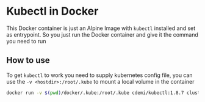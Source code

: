 # Kubectl in Docker
This Docker container is just an Alpine Image with `kubectl` installed and set as entrypoint. So you just run the Docker container and give it the command you need to run

## How to use
To get `kubectl` to work you need to supply kubernetes config file, you can use the `-v <hostdir>:/root/.kube` to mount a local volume in the container
```sh
docker run -v $(pwd)/docker/.kube:/root/.kube cdemi/kubectl:1.8.7 cluster-info
```